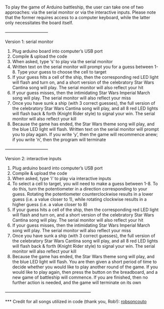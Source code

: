 To play the game of Arduino battleship, the user can take one of two approaches: via the serial monitor or via the interactive inputs. Please note that the former requires access to a computer keyboard, while the latter only necessitates the board itself.


——————————

Version 1: serial monitor
1. Plug arduino board into computer’s USB port
2. Compile & upload the code
3. When asked, type ‘s’ to play via the serial monitor
4. Written text on the serial monitor will prompt you for a guess between 1-8. Type your guess to choose the cell to target
5. If your guess hits a cell of the ship, then the corresponding red LED light will flash and turn on, and a short version of the celebratory Star Wars Cantina song will play. The serial monitor will also reflect your hit
6. If your guess misses, then the intimidating Star Wars Imperial March song will play. The serial monitor will also reflect your miss
7. Once you have sunk a ship (with 3 correct guesses), the full version of the celebratory Star Wars Cantina song will play, and all 8 red LED lights will flash back & forth (Knight Rider style) to signal your win. The serial monitor will also reflect your kill
8. Because the game has ended, the Star Wars theme song will play, and the blue LED light will flash. Written text on the serial monitor will prompt you to play again. If you write ‘y’, then the game will recommence anew; if you write ‘n’, then the program will terminate
 

——————————
 
Version 2: interactive inputs
1. Plug arduino board into computer’s USB port
2. Compile & upload the code
3. When asked, type ‘i’ to play via interactive inputs
4. To select a cell to target, you will need to make a guess between 1-8. To do this, turn the potentiometer in a direction corresponding to your guess. Rotating the potentiometer counterclockwise results in a lower guess (i.e. a value closer to 1), while rotating clockwise results in a higher guess (i.e. a value closer to 8)
5. If your guess hits a cell of the ship, then the corresponding red LED light will flash and turn on, and a short version of the celebratory Star Wars Cantina song will play. The serial monitor will also reflect your hit
6. If your guess misses, then the intimidating Star Wars Imperial March song will play. The serial monitor will also reflect your miss
7. Once you have sunk a ship (with 3 correct guesses), the full version of the celebratory Star Wars Cantina song will play, and all 8 red LED lights will flash back & forth (Knight Rider style) to signal your win. The serial monitor will also reflect your kill
8. Because the game has ended, the Star Wars theme song will play, and the blue LED light will flash. You are then given a short period of time to decide whether you would like to play another round of the game. If you would like to play again, then press the button on the breadboard, and a new game of battleship will commence. If you are finished, then no further action is needed, and the game will terminate on its own



————————————————————

*** Credit for all songs utilized in code (thank you, Rob!): [robsoncouto](https://github.com/robsoncouto/arduino-songs)
